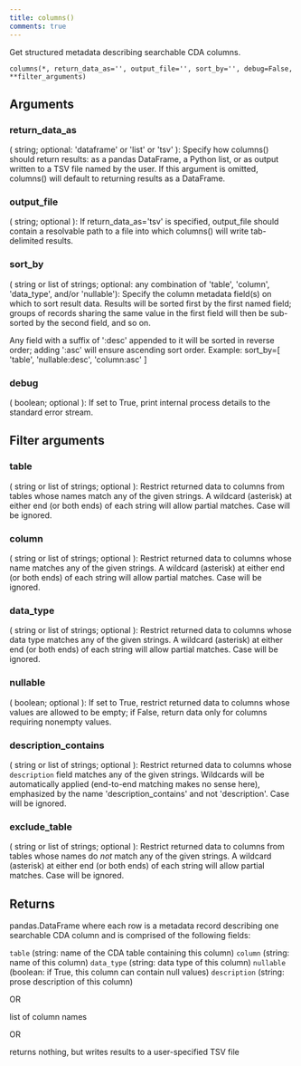 ```yaml
---
title: columns()
comments: true
---
```


Get structured metadata describing searchable CDA columns.


`columns(*, return_data_as='', output_file='', sort_by='', debug=False, **filter_arguments)`

## Arguments

### return_data_as 
( string; optional: 'dataframe' or 'list' or 'tsv' ):
Specify how columns() should return results: as a pandas DataFrame,
a Python list, or as output written to a TSV file named by the user.
If this argument is omitted, columns() will default to returning
results as a DataFrame.

### output_file
( string; optional ):
If return_data_as='tsv' is specified, output_file should contain a
resolvable path to a file into which columns() will write
tab-delimited results.

### sort_by
( string or list of strings; optional:
any combination of 'table', 'column', 'data_type',
and/or 'nullable'):
Specify the column metadata field(s) on which to sort result data.
Results will be sorted first by the first named field; groups of
records sharing the same value in the first field will then be
sub-sorted by the second field, and so on.

Any field with a suffix of ':desc' appended to it will be sorted
in reverse order; adding ':asc' will ensure ascending sort order.
Example: sort_by=[ 'table', 'nullable:desc', 'column:asc' ]

### debug
( boolean; optional ):
If set to True, print internal process details to the standard
error stream.

## Filter arguments
### table
( string or list of strings; optional ):
Restrict returned data to columns from tables whose names match any
of the given strings. A wildcard (asterisk) at either end (or both
ends) of each string will allow partial matches. Case will be
ignored.

### column
( string or list of strings; optional ):
Restrict returned data to columns whose name matches any of the
given strings. A wildcard (asterisk) at either end (or both ends)
of each string will allow partial matches. Case will be ignored.

### data_type
( string or list of strings; optional ):
Restrict returned data to columns whose data type matches any of
the given strings. A wildcard (asterisk) at either end (or both
ends) of each string will allow partial matches. Case will be
ignored.

### nullable
( boolean; optional ):
If set to True, restrict returned data to columns whose values are
allowed to be empty; if False, return data only for columns
requiring nonempty values.

### description_contains
( string or list of strings; optional ):
Restrict returned data to columns whose `description` field matches
any of the given strings. Wildcards will be automatically applied
(end-to-end matching makes no sense here), emphasized by the name
'description_contains' and not 'description'. Case will be ignored.

### exclude_table
( string or list of strings; optional ):
Restrict returned data to columns from tables whose names do _not_
match any of the given strings. A wildcard (asterisk) at either end
(or both ends) of each string will allow partial matches. Case will
be ignored.

## Returns
pandas.DataFrame where each row is a metadata record describing one
searchable CDA column and is comprised of the following fields:

`table` (string: name of the CDA table containing this column)
`column` (string: name of this column)
`data_type` (string: data type of this column)
`nullable` (boolean: if True, this column can contain null values)
`description` (string: prose description of this column)

OR 

list of column names

OR 

returns nothing, but writes results to a user-specified TSV file

